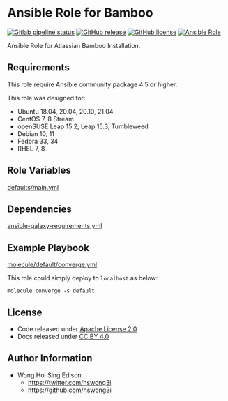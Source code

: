 # Ansible Role for Bamboo

[![Gitlab pipeline status](https://img.shields.io/gitlab/pipeline/alvistack/ansible-role-bamboo/master)](https://gitlab.com/alvistack/ansible-role-bamboo/-/pipelines)
[![GitHub release](https://img.shields.io/github/release/alvistack/ansible-role-bamboo.svg)](https://github.com/alvistack/ansible-role-bamboo/releases)
[![GitHub license](https://img.shields.io/github/license/alvistack/ansible-role-bamboo.svg)](https://github.com/alvistack/ansible-role-bamboo/blob/master/LICENSE)
[![Ansible Role](https://img.shields.io/badge/galaxy-alvistack.bamboo-blue.svg)](https://galaxy.ansible.com/alvistack/bamboo)

Ansible Role for Atlassian Bamboo Installation.

## Requirements

This role require Ansible community package 4.5 or higher.

This role was designed for:

  - Ubuntu 18.04, 20.04, 20.10, 21.04
  - CentOS 7, 8 Stream
  - openSUSE Leap 15.2, Leap 15.3, Tumbleweed
  - Debian 10, 11
  - Fedora 33, 34
  - RHEL 7, 8

## Role Variables

[defaults/main.yml](defaults/main.yml)

## Dependencies

[ansible-galaxy-requirements.yml](ansible-galaxy-requirements.yml)

## Example Playbook

[molecule/default/converge.yml](molecule/default/converge.yml)

This role could simply deploy to `localhost` as below:

    molecule converge -s default

## License

  - Code released under [Apache License 2.0](LICENSE)
  - Docs released under [CC BY 4.0](http://creativecommons.org/licenses/by/4.0/)

## Author Information

  - Wong Hoi Sing Edison
      - <https://twitter.com/hswong3i>
      - <https://github.com/hswong3i>
